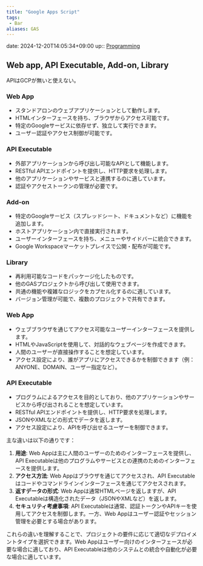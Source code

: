 ```yaml
---
title: "Google Apps Script"
tags:
 - Bar
aliases: GAS
---
```


date: 2024-12-20T14:05:34+09:00
up:: [Programming](Programming.md)

## Web app, API Executable, Add-on, Library
APIはGCPが無いと使えない。

### Web App

- スタンドアロンのウェブアプリケーションとして動作します[](https://satori.marketing/marketing-blog/gas-introduction/)[](https://blog.css-net.co.jp/entry/gas/about)。
- HTMLインターフェースを持ち、ブラウザからアクセス可能です。
- 特定のGoogleサービスに依存せず、独立して実行できます。
- ユーザー認証やアクセス制御が可能です。

### API Executable

- 外部アプリケーションから呼び出し可能なAPIとして機能します。
- RESTful APIエンドポイントを提供し、HTTP要求を処理します。
- 他のアプリケーションやサービスと連携するのに適しています。
- 認証やアクセストークンの管理が必要です。

### Add-on

- 特定のGoogleサービス（スプレッドシート、ドキュメントなど）に機能を追加します[](https://qiita.com/shikumiya_hata/items/5e11ff875a9dd050a722)[](https://satori.marketing/marketing-blog/gas-introduction/)。
- ホストアプリケーション内で直接実行されます。
- ユーザーインターフェースを持ち、メニューやサイドバーに統合できます。
- Google Workspaceマーケットプレイスで公開・配布が可能です。

### Library

- 再利用可能なコードをパッケージ化したものです[](https://qiita.com/shikumiya_hata/items/5e11ff875a9dd050a722)。
- 他のGASプロジェクトから呼び出して使用できます。
- 共通の機能や複雑なロジックをカプセル化するのに適しています。
- バージョン管理が可能で、複数のプロジェクトで共有できます。

### Web App

- ウェブブラウザを通じてアクセス可能なユーザーインターフェースを提供します[](https://colorwhistle.com/api-vs-web-application/)[](https://developers.google.com/apps-script/manifest/web-app-api-executable)。
- HTMLやJavaScriptを使用して、対話的なウェブページを作成できます[](https://colorwhistle.com/api-vs-web-application/)。
- 人間のユーザーが直接操作することを想定しています[](https://www.haproxy.com/blog/web-app-security-vs-api-security-unified-approaches-reign-supreme)。
- アクセス設定により、誰がアプリにアクセスできるかを制御できます（例：ANYONE、DOMAIN、ユーザー指定など）[](https://developers.google.com/apps-script/manifest/web-app-api-executable)。

### API Executable

- プログラムによるアクセスを目的としており、他のアプリケーションやサービスから呼び出されることを想定しています[](https://intellipaat.com/community/1183/what-is-the-difference-between-an-api-app-and-a-web-app)[](https://developers.google.com/apps-script/manifest/web-app-api-executable)。
- RESTful APIエンドポイントを提供し、HTTP要求を処理します[](https://developers.google.com/apps-script/manifest/web-app-api-executable)。
- JSONやXMLなどの形式でデータを返します[](https://colorwhistle.com/api-vs-web-application/)。
- アクセス設定により、APIを呼び出せるユーザーを制御できます[](https://developers.google.com/apps-script/manifest/web-app-api-executable)。

主な違いは以下の通りです：

1. **用途**: Web Appは主に人間のユーザーのためのインターフェースを提供し、API Executableは他のプログラムやサービスとの連携のためのインターフェースを提供します[](https://colorwhistle.com/api-vs-web-application/)[](https://www.haproxy.com/blog/web-app-security-vs-api-security-unified-approaches-reign-supreme)。
2. **アクセス方法**: Web Appはブラウザを通じてアクセスされ、API Executableはコードやコマンドラインインターフェースを通じてアクセスされます[](https://colorwhistle.com/api-vs-web-application/)[](https://intellipaat.com/community/1183/what-is-the-difference-between-an-api-app-and-a-web-app)。
3. **返すデータの形式**: Web Appは通常HTMLページを返しますが、API Executableは構造化されたデータ（JSONやXMLなど）を返します[](https://colorwhistle.com/api-vs-web-application/)。
4. **セキュリティ考慮事項**: API Executableは通常、認証トークンやAPIキーを使用してアクセスを制御します。一方、Web Appはユーザー認証やセッション管理を必要とする場合があります[](https://www.haproxy.com/blog/web-app-security-vs-api-security-unified-approaches-reign-supreme)[](https://stackoverflow.com/questions/57325575/is-this-setup-of-using-a-webapp-and-api-executable-secure-and-reasonable)。

これらの違いを理解することで、プロジェクトの要件に応じて適切なデプロイメントタイプを選択できます。Web Appはユーザー向けのインターフェースが必要な場合に適しており、API Executableは他のシステムとの統合や自動化が必要な場合に適しています。

